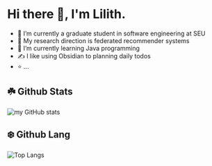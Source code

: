 # Hi there 👋, I'm Lilith.

- 🔭 I’m currently a graduate student in software engineering at SEU 
- 🤔 My research direction is federated recommender systems
- 🌱 I’m currently learning Java programming
- ✍ I like using Obsidian to planning daily todos
- ⭐ ...

## ☘️ Github Stats
![my GitHub stats](https://github-readme-stats.vercel.app/api?username=LilithHC&show_icons=true&theme=tokyonight)

## ❄️ Github Lang
![Top Langs](https://github-readme-stats.vercel.app/api/top-langs/?username=LilithHC&layout=compact&theme=tokyonight)

<!--✨⭐❄️☘️-->
<!--
**LilithHC/LilithHC** is a ✨ _special_ ✨ repoitory because its `README.md` (this file) appears on your GitHub profile.

Here are some ideas to get you started:

- 🔭 I’m currently working on ...
- 🌱 I’m currently learning ...
- 👯 I’m looking to collaborate on ...
- 🤔 I’m looking for help with ...
- 💬 Ask me about ...
- 📫 How to reach me: ...
- 😄 Pronouns: ...
- ⚡ Fun fact: ...
-->
